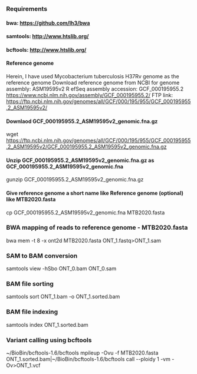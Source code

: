### Requirements
#### bwa: https://github.com/lh3/bwa
#### samtools: http://www.htslib.org/
#### bcftools: http://www.htslib.org/

#### Reference genome
Herein, I have used Mycobacterium tuberculosis H37Rv genome as the reference genome
Download reference genome from NCBI for
genome assembly: ASM19595v2 R
efSeq assembly accession:     GCF_000195955.2
https://www.ncbi.nlm.nih.gov/assembly/GCF_000195955.2/
FTP link: https://ftp.ncbi.nlm.nih.gov/genomes/all/GCF/000/195/955/GCF_000195955.2_ASM19595v2/

#### Downlaod GCF_000195955.2_ASM19595v2_genomic.fna.gz  
wget https://ftp.ncbi.nlm.nih.gov/genomes/all/GCF/000/195/955/GCF_000195955.2_ASM19595v2/GCF_000195955.2_ASM19595v2_genomic.fna.gz
#### Unzip GCF_000195955.2_ASM19595v2_genomic.fna.gz as GCF_000195955.2_ASM19595v2_genomic.fna
gunzip GCF_000195955.2_ASM19595v2_genomic.fna.gz  

#### Give reference genome a short name like Reference genome (optional) like MTB2020.fasta
cp GCF_000195955.2_ASM19595v2_genomic.fna MTB2020.fasta

### BWA mapping of reads to reference genome - MTB2020.fasta
bwa mem -t 8 -x ont2d MTB2020.fasta ONT_1.fastq>ONT_1.sam

### SAM to BAM conversion
samtools view -hSbo ONT_0.bam ONT_0.sam

### BAM file sorting
samtools sort ONT_1.bam -o ONT_1.sorted.bam

### BAM file indexing
samtools index ONT_1.sorted.bam

### Variant calling using bcftools
~/BioBin/bcftools-1.6/bcftools mpileup -Ovu  -f MTB2020.fasta ONT_1.sorted.bam|~/BioBin/bcftools-1.6/bcftools call --ploidy 1 -vm -Ov>ONT_1.vcf
